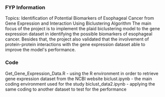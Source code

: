 ### FYP Information
Topics: Identification of Potential Biomarkers of Esophageal Cancer from Gene Expression and Interaction Using Biclustering Algorithm
The main focus of the project is to implement the plaid biclustering model to the gene expression dataset in identifying the possible biomarkers of esophageal cancer.
Besides that, the project also validated that the involvement of protein-protein interactions with the gene expression dataset able to improve the model's performance.

### Code
Get_Gene_Expression_Data.R - using the R environment in order to retrieve gene expression dataset from the NCBI website
biclust.ipynb - the main coding environment used for the study
biclust_data2.ipynb - applying the same coding to another dataset to test for the performance
